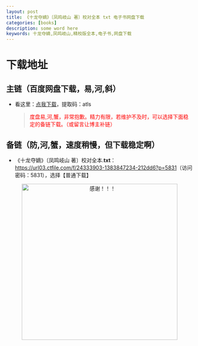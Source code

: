 ```yaml
---
layout: post
title: 《十龙夺嫡》〔凤鸣岐山 著〕校对全本 txt 电子书网盘下载
categories: [books]
description: some word here
keywords: 十龙夺嫡,凤鸣岐山,精校版全本,电子书,网盘下载
---
```


# 下载地址

## 主链（百度网盘下载，易,河,斜）

- 看这里：[点我下载](https://pan.baidu.com/s/1iMXUbSbtZQZjDcqDmnWUyw?pwd=atls)，提取码：atls

  > <p style="color:red" >度盘易,河,蟹，非常抱歉。精力有限，若维护不及时，可以选择下面稳定的备链下载。（或留言让博主补链）</p>

## 备链（防,河,蟹，速度稍慢，但下载稳定啊）

- 《十龙夺嫡》〔凤鸣岐山 著〕校对全本.**txt**：<https://url03.ctfile.com/f/24333903-1383847234-212dd6?p=5831>（访问密码：5831），选择【普通下载】

<div align="center"><img src="https://pic.imgdb.cn/item/6707df6bd29ded1a8ce37031.gif" alt="感谢！！！" width="420px" height="auto"/></div>
